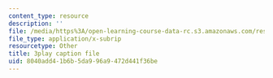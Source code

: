 ```yaml
---
content_type: resource
description: ''
file: /media/https%3A/open-learning-course-data-rc.s3.amazonaws.com/res-6-012-introduction-to-probability-spring-2018/8040add41b6b5da996a9472d441f36be_AH5jnR3RxJU.vtt
file_type: application/x-subrip
resourcetype: Other
title: 3play caption file
uid: 8040add4-1b6b-5da9-96a9-472d441f36be
---
```

